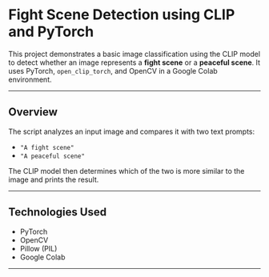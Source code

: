 #  Fight Scene Detection using CLIP and PyTorch

This project demonstrates a basic image classification using the CLIP model to detect whether an image represents a **fight scene** or a **peaceful scene**. It uses PyTorch, `open_clip_torch`, and OpenCV in a Google Colab environment.

---

##  Overview

The script analyzes an input image and compares it with two text prompts:

- `"A fight scene"`
- `"A peaceful scene"`

The CLIP model then determines which of the two is more similar to the image and prints the result.

---

##  Technologies Used

-  PyTorch
-  OpenCV
-  Pillow (PIL)
-  Google Colab
---
